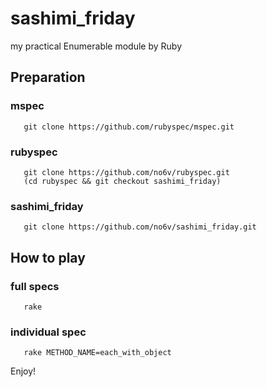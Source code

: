 sashimi_friday
==============

my practical Enumerable module by Ruby

Preparation
-----------

### mspec

```
   git clone https://github.com/rubyspec/mspec.git
```

### rubyspec

```
   git clone https://github.com/no6v/rubyspec.git
   (cd rubyspec && git checkout sashimi_friday)
```

### sashimi_friday

```
   git clone https://github.com/no6v/sashimi_friday.git
```

How to play
-----------

### full specs

```
   rake
```

### individual spec

```
   rake METHOD_NAME=each_with_object
```

Enjoy!

